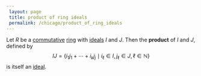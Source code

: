 ```yaml
---
 layout: page
 title: product of ring ideals
 permalink: /chicago/product_of_ring_ideals
---
```

Let $R$ be a [commutative](https://mathgloss.github.io/MathGloss/chicago/commutative) [ring](https://mathgloss.github.io/MathGloss/chicago/ring) with [ideals](https://mathgloss.github.io/MathGloss/chicago/ring_ideal) $I$ and $J$. Then the **product** of $I$ and $J$, defined by $$IJ= \{i_1j_1+\cdots + i_kj_j \mid i_\ell\in I,j_\ell\in J, \ell \in \mathbb N\}$$ is itself an [ideal](https://mathgloss.github.io/MathGloss/chicago/###########ideal).

